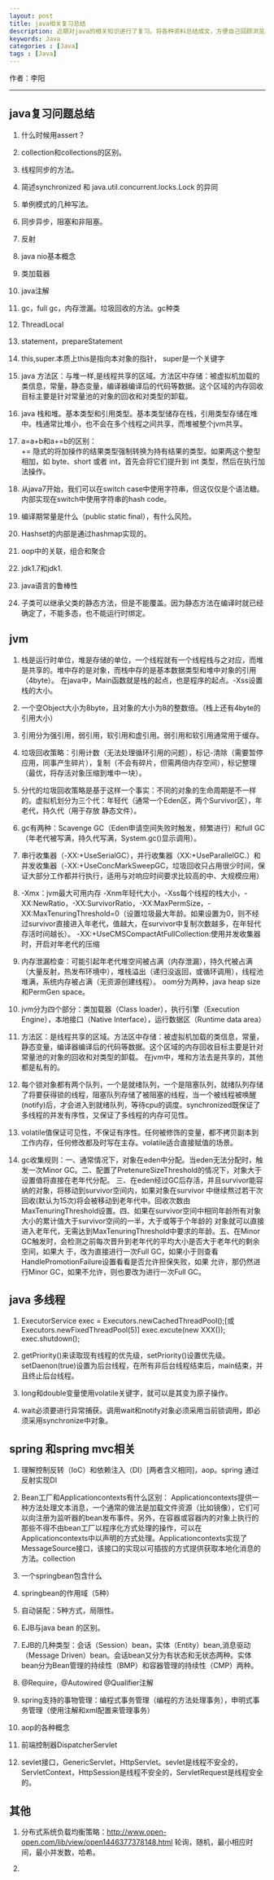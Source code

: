 ```yaml
---
layout: post
title: java相关复习总结
description: 近期对java的相关知识进行了复习。将各种资料总结成文，方便自己回顾浏览。
keywords: Java
categories : [Java]
tags : [Java]
---
```


作者：李阳

-------------------
## java复习问题总结 ##

1.	什么时候用assert？

2.	collection和collections的区别。

3.	线程同步的方法。

4.  简述synchronized 和 java.util.concurrent.locks.Lock 的异同

5.	单例模式的几种写法。

6.	同步异步，阻塞和非阻塞。

7.	反射

8.	java nio基本概念

9.	类加载器

10. java注解

11.	gc，full gc，内存泄漏。垃圾回收的方法。gc种类

12.	ThreadLocal

13.	statement，prepareStatement

14.	this,super.本质上this是指向本对象的指针， super是一个关键字

15.	java 方法区：与堆一样,是线程共享的区域。方法区中存储：被虚拟机加载的类信息，常量，静态变量，编译器编译后的代码等数据。这个区域的内存回收目标主要是针对常量池的对象的回收和对类型的卸载。

16.	java 栈和堆。基本类型和引用类型。基本类型储存在栈，引用类型存储在堆中。栈通常比堆小，也不会在多个线程之间共享，而堆被整个jvm共享。

17.	a=a+b和a+=b的区别：	
+= 隐式的将加操作的结果类型强制转换为持有结果的类型。如果两这个整型相加，如 byte、short 或者 int，首先会将它们提升到 int 类型，然后在执行加法操作。

18.	从java7开始，我们可以在switch case中使用字符串，但这仅仅是个语法糖。内部实现在switch中使用字符串的hash code。

19.	编译期常量是什么（public static final），有什么风险。

20.	Hashset的内部是通过hashmap实现的。

21.	oop中的关联，组合和聚合

22.	jdk1.7和jdk1.

23.	java语言的鲁棒性

24.	子类可以继承父类的静态方法，但是不能覆盖。因为静态方法在编译时就已经确定了，不能多态，也不能运行时绑定。

## jvm ##
1.	栈是运行时单位，堆是存储的单位，一个线程就有一个线程栈与之对应，而堆是共享的。堆中存的是对象，而栈中存的是基本数据类型和堆中对象的引用（4byte）。
	在java中，Main函数就是栈的起点，也是程序的起点。-Xss设置栈的大小。

2.	一个空Object大小为8byte，且对象的大小为8的整数倍。（栈上还有4byte的引用大小）

3.	引用分为强引用，弱引用，软引用和虚引用。弱引用和软引用通常用于缓存。

4.	垃圾回收策略：引用计数（无法处理循环引用的问题），标记-清除（需要暂停应用，同事产生碎片），复制（不会有碎片，但需两倍内存空间），标记整理（最优，将存活对象压缩到堆中一块）。

5.	分代的垃圾回收策略是基于这样一个事实：不同的对象的生命周期是不一样的。虚拟机划分为三个代：年轻代（通常一个Eden区，两个Survivor区），年老代，持久代（用于存放
	静态文件）。

6.	gc有两种：Scavenge GC（Eden申请空间失败时触发，频繁进行）和full GC（年老代被写满，持久代写满，System.gc()显示调用）。

7.	串行收集器（-XX:+UseSerialGC），并行收集器（XX:+UseParallelGC.）和并发收集器（-XX:+UseConcMarkSweepGC，垃圾回收只占用很少时间，保证大部分工作都并行执行，适用与对响应时间要求比较高的中、大规模应用）

8.	-Xmx：jvm最大可用内存 -Xnm年轻代大小，-Xss每个线程的栈大小，-XX:NewRatio，-XX:SurvivorRatio，-XX:MaxPermSize，-XX:MaxTenuringThreshold=0（设置垃圾最大年龄。如果设置为0，则不经过survivor直接进入年老代，值越大，在survivor中复制次数越多，在年轻代存活时间越长）。
-XX:+UseCMSCompactAtFullCollection:使用并发收集器时，开启对年老代的压缩

9.	内存泄漏检查：可能引起年老代堆空间被占满（内存泄漏），持久代被占满（大量反射，热发布环境中），堆栈溢出（递归没返回，或循环调用），线程池堆满，系统内存被占满（无资源创建线程）。
oom分为两种，java heap size和PermGen space。

10.	jvm分为四个部分：类加载器（Class loader），执行引擎（Execution Engine），本地接口（Native Interface），运行数据区（Runtime data area）

11.	方法区：是线程共享的区域。方法区中存储：被虚拟机加载的类信息，常量，静态变量，编译器编译后的代码等数据。这个区域的内存回收目标主要是针对常量池的对象的回收和对类型的卸载。
在jvm中，堆和方法去是共享的，其他都是私有的。

12.	每个锁对象都有两个队列，一个是就绪队列，一个是阻塞队列，就绪队列存储了将要获得锁的线程，阻塞队列存储了被阻塞的线程，当一个被线程被唤醒(notify)后，才会进入到就绪队列，等待cpu的调度。synchronized既保证了多线程的并发有序性，又保证了多线程的内存可见性。

13.	volatile值保证可见性，不保证有序性。任何被修饰的变量，都不拷贝副本到工作内存，任何修改都及时写在主存。volatile适合直接赋值的场景。

14.	gc收集规则：一、通常情况下，对象在eden中分配。当eden无法分配时，触发一次Minor GC。二、配置了PretenureSizeThreshold的情况下，对象大于设置值将直接在老年代分配。
三、在eden经过GC后存活，并且survivor能容纳的对象，将移动到survivor空间内，如果对象在survivor 中继续熬过若干次回收(默认为15次)将会被移动到老年代中。回收次数由MaxTenuringThreshold设置。四、如果在survivor空间中相同年龄所有对象大小的累计值大于survivor空间的一半，大于或等于个年龄的 对象就可以直接进入老年代，无需达到MaxTenuringThreshold中要求的年龄。五、在Minor GC触发时，会检测之前每次晋升到老年代的平均大小是否大于老年代的剩余空间，如果大 于，改为直接进行一次Full GC，如果小于则查看HandlePromotionFailure设置看看是否允许担保失败，如果 允许，那仍然进行Minor GC，如果不允许，则也要改为进行一次Full GC。

## java 多线程 ##

1.	ExecutorService exec = Executors.newCachedThreadPool();[或Executors.newFixedThreadPool(5)]
	exec.excute(new XXX());
	exec.shutdown();
2.	getPriority()来读取现有线程的优先级，setPriority()设置优先级。setDaenon(true)设置为后台线程，在所有非后台线程结束后，main结束，并且终止后台线程。

3.	long和double变量使用volatile关键字，就可以是其变为原子操作。

4.	wait必须要进行异常捕获。调用wait和notify对象必须采用当前锁调用，即必须采用synchronize中对象。

## spring 和spring mvc相关 ##

1.	理解控制反转（IoC）和依赖注入（DI）[两者含义相同]，aop。spring 通过反射实现DI

2.	Bean工厂和Applicationcontexts有什么区别：
Applicationcontexts提供一种方法处理文本消息，一个通常的做法是加载文件资源（比如镜像），它们可以向注册为监听器的bean发布事件。另外，在容器或容器内的对象上执行的那些不得不由bean工厂以程序化方式处理的操作，可以在Applicationcontexts中以声明的方式处理。Applicationcontexts实现了MessageSource接口，该接口的实现以可插拔的方式提供获取本地化消息的方法。collection

3.	一个springbean包含什么

4.	springbean的作用域（5种）

5.	自动装配：5种方式，局限性。

6.	EJB与java bean 的区别。

7.	EJB的几种类型：会话（Session）bean，实体（Entity）bean,消息驱动（Message Driven）bean。会话bean又分为有状态和无状态两种。实体bean分为Bean管理的持续性（BMP）和容器管理的持续性（CMP）两种。

8.	@Require，@Autowired @Qualifier注解

9.	spring支持的事物管理：编程式事务管理（编程的方法处理事务），申明式事务管理（使用注解和xml配置来管理事务）

10.	aop的各种概念

11.	前端控制器DispatcherServlet

12.	sevlet接口，GenericServlet，HttpServlet。sevlet是线程不安全的，ServletContext，HttpSession是线程不安全的，ServletRequest是线程安全的。

## 其他 ##

1.	分布式系统负载均衡策略：http://www.open-open.com/lib/view/open1446377378148.html
	轮询，随机，最小相应时间，最小并发数，哈希。

2.	
